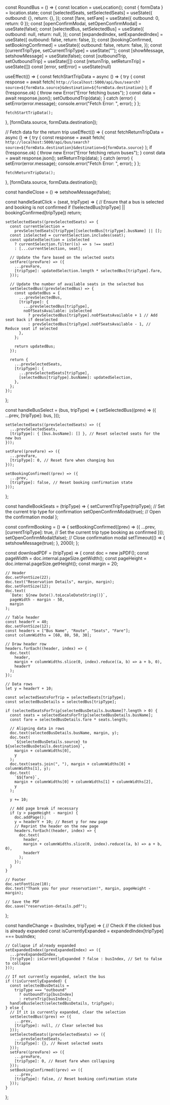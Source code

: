 
const RoundBus = () => {
  const location = useLocation();
  const { formData } = location.state;
  const [selectedSeats, setSelectedSeats] = useState({
    outbound: {},
    return: {},
  });
  const [fare, setFare] = useState({ outbound: 0, return: 0 });
  const [openConfirmModal, setOpenConfirmModal] = useState(false);
  const [selectedBus, setSelectedBus] = useState({
    outbound: null,
    return: null,
  });
  const [expandedIndex, setExpandedIndex] = useState({
    outbound: false,
    return: false,
  });
  const [bookingConfirmed, setBookingConfirmed] = useState({
    outbound: false,
    return: false,
  });
  const [currentTripType, setCurrentTripType] = useState("");
  const [showMessage, setshowMessage] = useState(false);
  const [outboundTrip, setOutboundTrip] = useState([])
  const [returnTrip, setReturnTrip] = useState([])
  const [error, setError] = useState(null)

  useEffect(() => {
    const fetchStartTripData = async () => {
      try {
        const response = await fetch(
          `http://localhost:5000/api/bus/search?source=${formData.source}&destination=${formData.destination}`
        );
        if (!response.ok) {
          throw new Error("Error fetching buses");
        }
        const data = await response.json();
        setOutboundTrip(data);
      } catch (error) {
        setError(error.message);
        console.error("Fetch Error: ", error);
      }
    };

    fetchStartTripData();
  }, [formData.source, formData.destination]);

  // Fetch data for the return trip
  useEffect(() => {
    const fetchReturnTripData = async () => {
      try {
        const response = await fetch(
          `http://localhost:5000/api/bus/search?source=${formData.destination}&destination=${formData.source}`
        );
        if (!response.ok) {
          throw new Error("Error fetching return buses");
        }
        const data = await response.json();
        setReturnTrip(data);
      } catch (error) {
        setError(error.message);
        console.error("Fetch Error: ", error);
      }
    };

    fetchReturnTripData();
  }, [formData.source, formData.destination]);

  const handleClose = () => setshowMessage(false);

  const handleSeatClick = (seat, tripType) => {
    // Ensure that a bus is selected and booking is not confirmed
    if (!selectedBus[tripType] || bookingConfirmed[tripType]) return;
  
    setSelectedSeats((prevSelectedSeats) => {
      const currentSelection =
        prevSelectedSeats[tripType][selectedBus[tripType].busName] || [];
      const isSelected = currentSelection.includes(seat);
      const updatedSelection = isSelected
        ? currentSelection.filter((s) => s !== seat)
        : [...currentSelection, seat];
  
      // Update the fare based on the selected seats
      setFare((prevFare) => ({
        ...prevFare,
        [tripType]: updatedSelection.length * selectedBus[tripType].fare,
      }));
  
      // Update the number of available seats in the selected bus
      setSelectedBus((prevSelectedBus) => {
        const updatedBus = {
          ...prevSelectedBus,
          [tripType]: {
            ...prevSelectedBus[tripType],
            noOfSeatsAvailable: isSelected
              ? prevSelectedBus[tripType].noOfSeatsAvailable + 1 // Add seat back if deselected
              : prevSelectedBus[tripType].noOfSeatsAvailable - 1, // Reduce seat if selected
          },
        };
  
        return updatedBus;
      });
  
      return {
        ...prevSelectedSeats,
        [tripType]: {
          ...prevSelectedSeats[tripType],
          [selectedBus[tripType].busName]: updatedSelection,
        },
      };
    });
  };
  
  const handleBusSelect = (bus, tripType) => {
    setSelectedBus((prev) => ({
      ...prev,
      [tripType]: bus,
    }));

    setSelectedSeats((prevSelectedSeats) => ({
      ...prevSelectedSeats,
      [tripType]: { [bus.busName]: [] }, // Reset selected seats for the new bus
    }));

    setFare((prevFare) => ({
      ...prevFare,
      [tripType]: 0, // Reset fare when changing bus
    }));

    setBookingConfirmed((prev) => ({
      ...prev,
      [tripType]: false, // Reset booking confirmation state
    }));
  };

  const handleBookSeats = (tripType) => {
    setCurrentTripType(tripType); // Set the current trip type for confirmation
    setOpenConfirmModal(true); // Open the confirmation modal
  };

  const confirmBooking = () => {
    setBookingConfirmed((prev) => ({
      ...prev,
      [currentTripType]: true, // Set the current trip type booking as confirmed
    }));
    setOpenConfirmModal(false); // Close confirmation modal
    setTimeout(() => {
      setshowMessage(true);
    }, 2000);
  };

  const downloadPDF = (tripType) => {
    const doc = new jsPDF();
    const pageWidth = doc.internal.pageSize.getWidth();
    const pageHeight = doc.internal.pageSize.getHeight();
    const margin = 20;

    // Header
    doc.setFontSize(22);
    doc.text("Reservation Details", margin, margin);
    doc.setFontSize(12);
    doc.text(
      `Date: ${new Date().toLocaleDateString()}`,
      pageWidth - margin - 50,
      margin
    );

    // Table header
    const headerY = 40;
    doc.setFontSize(12);
    const headers = ["Bus Name", "Route", "Seats", "Fare"];
    const columnWidths = [60, 80, 50, 30];

    // Draw header row
    headers.forEach((header, index) => {
      doc.text(
        header,
        margin + columnWidths.slice(0, index).reduce((a, b) => a + b, 0),
        headerY
      );
    });

    // Data rows
    let y = headerY + 10;

    const selectedSeatsForTrip = selectedSeats[tripType];
    const selectedBusDetails = selectedBus[tripType];

    if (selectedSeatsForTrip[selectedBusDetails.busName]?.length > 0) {
      const seats = selectedSeatsForTrip[selectedBusDetails.busName];
      const fare = selectedBusDetails.fare * seats.length;

      // Aligning data in rows
      doc.text(selectedBusDetails.busName, margin, y);
      doc.text(
        `${selectedBusDetails.source} to ${selectedBusDetails.destination}`,
        margin + columnWidths[0],
        y
      );
      doc.text(seats.join(", "), margin + columnWidths[0] + columnWidths[1], y);
      doc.text(
        `$${fare}`,
        margin + columnWidths[0] + columnWidths[1] + columnWidths[2],
        y
      );

      y += 10;

      // Add page break if necessary
      if (y > pageHeight - margin) {
        doc.addPage();
        y = headerY + 10; // Reset y for new page
        // Reprint the header on the new page
        headers.forEach((header, index) => {
          doc.text(
            header,
            margin + columnWidths.slice(0, index).reduce((a, b) => a + b, 0),
            headerY
          );
        });
      }
    }

    // Footer
    doc.setFontSize(10);
    doc.text("Thank you for your reservation!", margin, pageHeight - margin);

    // Save the PDF
    doc.save("reservation-details.pdf");
  };

  const handleChange = (busIndex, tripType) => {
    // Check if the clicked bus is already expanded
    const isCurrentlyExpanded = expandedIndex[tripType] === busIndex;

    // Collapse if already expanded
    setExpandedIndex((prevExpandedIndex) => ({
      ...prevExpandedIndex,
      [tripType]: isCurrentlyExpanded ? false : busIndex, // Set to false to collapse
    }));

    // If not currently expanded, select the bus
    if (!isCurrentlyExpanded) {
      const selectedBusDetails =
        tripType === "outbound"
          ? outboundTrip[busIndex]
          : returnTrip[busIndex];
      handleBusSelect(selectedBusDetails, tripType);
    } else {
      // If it is currently expanded, clear the selection
      setSelectedBus((prev) => ({
        ...prev,
        [tripType]: null, // Clear selected bus
      }));
      setSelectedSeats((prevSelectedSeats) => ({
        ...prevSelectedSeats,
        [tripType]: {}, // Reset selected seats
      }));
      setFare((prevFare) => ({
        ...prevFare,
        [tripType]: 0, // Reset fare when collapsing
      }));
      setBookingConfirmed((prev) => ({
        ...prev,
        [tripType]: false, // Reset booking confirmation state
      }));
    }
  };
